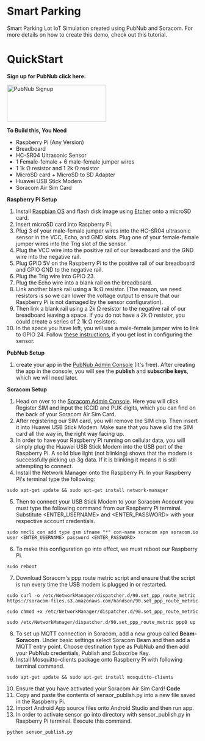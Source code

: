# Smart Parking

Smart Parking Lot IoT Simulation created using PubNub and Soracom. For more details on how to create this demo, check out this tutorial.

# QuickStart

**Sign up for PubNub click here:**

<a href="https://dashboard.pubnub.com/signup?devrel_gh=Smart-Parking">
    <img alt="PubNub Signup" src="https://i.imgur.com/og5DDjf.png" width=260 height=97/>
</a>

**To Build this, You Need**
- Raspberry Pi (Any Version)
- Breadboard
- HC-SR04 Ultrasonic Sensor
- 1 Female-female + 6 male-female jumper wires
- 1 1k Ω resistor and 1 2k Ω resistor
- MicroSD card + MicroSD to SD Adapter
- Huawei USB Stick Modem
- Soracom Air Sim Card

**Raspberry Pi Setup** 
1. Install [Raspbian OS](https://www.raspberrypi.org/downloads/raspbian/) and flash disk image using [Etcher](https://etcher.io/) onto a microSD card.
2. Insert microSD card into Raspberry Pi. 
3. Plug 3 of your male-female jumper wires into the HC-SR04 ultrasonic sensor in the VCC, Echo, and GND slots. Plug one of your female-female jumper wires into the Trig slot of the sensor.
4. Plug the VCC wire into the positive rail of our breadboard and the GND wire into the negative rail.
5. Plug GPIO 5V on the Raspberry Pi to the positive rail of our breadboard and GPIO GND to the negative rail.
6. Plug the Trig wire into GPIO 23.
7. Plug the Echo wire into a blank rail on the breadboard.
8. Link another blank rail using a 1k Ω resistor. (The reason, we need resistors is so we can lower the voltage output to ensure that our Raspberry Pi is not damaged by the sensor configuration).
9. Then link a blank rail using a 2k Ω resistor to the negative rail of our breadboard leaving a space. If you do not have a 2k Ω resistor, you could create a series of 2 1k Ω resistors.
10. In the space you have left, you will use a male-female jumper wire to link to GPIO 24.
Follow [these instructions](https://www.modmypi.com/blog/hc-sr04-ultrasonic-range-sensor-on-the-raspberry-pi), if you get lost in configuring the sensor. 

**PubNub Setup**
1. create your app in the [PubNub Admin Console](https://admin.pubnub.com/#/login) (It's free). After creating the app in the console, you will see the **publish** and **subscribe keys**, which we will need later.

**Soracom Setup**
1. Head on over to the [Soracom Admin Console](https://console.soracom.io/#/?coverage_type=g). Here you will click Register SIM and input the ICCID and PUK digits, which you can find on the back of your Soracom Air Sim Card.
2. After registering our SIM card, you will remove the SIM chip. Then insert it into Huawei USB Stick Modem. Make sure that you have slid the SIM card all the way in, the right way facing up.
3. In order to have your Raspberry Pi running on cellular data, you will simply plug the Huawei USB Stick Modem into the USB port of the Raspberry Pi. A solid blue light (not blinking) shows that the modem is successfully picking up 3g data. If it is blinking it means it is still attempting to connect.
4. Install the Network Manager onto the Raspberry Pi. In your Raspberry Pi's terminal type the following:
```
sudo apt-get update && sudo apt-get install network-manager
```
5. Then to connect your USB Stick Modem to your Soracom Account you must type the following command from our Raspberry Pi terminal. Substitute <ENTER_USERNAME> and <ENTER_PASSWORD> with your respective account credentials.
```
sudo nmcli con add type gsm ifname "*" con-name soracom apn soracom.io user <ENTER_USERNAME> password <ENTER_PASSWORD>
```
6. To make this configuration go into effect, we must reboot our Raspberry Pi.
```
sudo reboot
```
7. Download Soracom's ppp route metric script and ensure that the script is run every time the USB modem is plugged in or restarted.
```
sudo curl -o /etc/NetworkManager/dispatcher.d/90.set_ppp_route_metric https://soracom-files.s3.amazonaws.com/handson/90.set_ppp_route_metric
```
```
sudo chmod +x /etc/NetworkManager/dispatcher.d/90.set_ppp_route_metric
```
```
sudo /etc/NetworkManager/dispatcher.d/90.set_ppp_route_metric ppp0 up
```
8. To set up MQTT connection in Soracom, add a new group called **Beam-Soracom**. Under basic settings select Soracom Beam and then add a MQTT entry point. Choose destination type as PubNub and then add your PubNub credentials, Publish and Subscribe Key. 
9. Install Mosquitto-clients package onto Raspberry Pi with following terminal command.
```
sudo apt-get update && sudo apt-get install mosquitto-clients
```
10. Ensure that you have activated your Soracom Air Sim Card!
**Code**
1. Copy and paste the contents of sensor_publish.py into a new file saved in the Raspberry Pi.
2. Import Android App source files onto Android Studio and then run app.
3. In order to activate sensor go into directory with sensor_publish.py in Raspberry Pi terminal. Execute this command.
```
python sensor_publish.py
```

